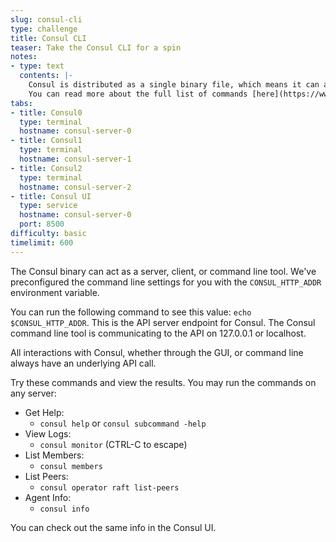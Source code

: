 ```yaml
---
slug: consul-cli
type: challenge
title: Consul CLI
teaser: Take the Consul CLI for a spin
notes:
- type: text
  contents: |-
    Consul is distributed as a single binary file, which means it can act as both a server or a command line client.
    You can read more about the full list of commands [here](https://www.consul.io/docs/commands/index.html).
tabs:
- title: Consul0
  type: terminal
  hostname: consul-server-0
- title: Consul1
  type: terminal
  hostname: consul-server-1
- title: Consul2
  type: terminal
  hostname: consul-server-2
- title: Consul UI
  type: service
  hostname: consul-server-0
  port: 8500
difficulty: basic
timelimit: 600
---
```

The Consul binary can act as a server, client, or command line tool. We've preconfigured the command line settings for you with the `CONSUL_HTTP_ADDR` environment variable.

You can run the following command to see this value: `echo $CONSUL_HTTP_ADDR`. This is the API server endpoint for Consul. The Consul command line tool is communicating to the API on 127.0.0.1 or localhost.

All interactions with Consul, whether through the GUI, or command line always have an underlying API call.

Try these commands and view the results. You may run the commands on any server: <br>

* Get Help:
  - `consul help` or `consul subcommand -help`
* View Logs:
  - `consul monitor` (CTRL-C to escape)
* List Members:
  - `consul members`
* List Peers:
  - `consul operator raft list-peers`
* Agent Info:
  - `consul info` <br>

You can check out the same info in the Consul UI.
